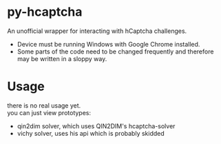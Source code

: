 # py-hcaptcha
An unofficial wrapper for interacting with hCaptcha challenges.

* Device must be running Windows with Google Chrome installed.
* Some parts of the code need to be changed frequently and therefore may be written in a sloppy way.

# Usage
there is no real usage yet.   
you can just view prototypes:
- qin2dim solver, which uses QIN2DIM's hcaptcha-solver
- vichy solver, uses his api which is probably skidded
